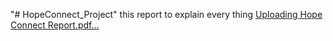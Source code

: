 "# HopeConnect_Project" 
this report to explain every thing 
[Uploading Hope Connect Report.pdf…]()
